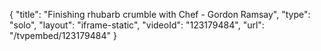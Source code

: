 {
    "title": "Finishing rhubarb crumble with Chef - Gordon Ramsay",
    "type": "solo",
    "layout": "iframe-static",
    "videoId": "123179484",
    "url": "\/tvpembed\/123179484"
}